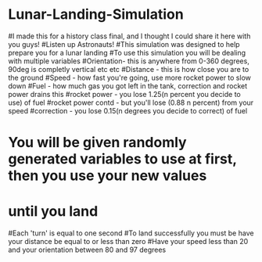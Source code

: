 # Lunar-Landing-Simulation
#I made this for a history class final, and I thought I could share it here with you guys!
#Listen up Astronauts! 
#This simulation was designed to help prepare you for a lunar landing
#To use this simulation you will be dealing with multiple variables
#Orientation- this is anywhere from 0-360 degrees, 90deg is completly vertical etc etc
#Distance - this is how close you are to the ground
#Speed - how fast you're going, use more rocket power to slow down
#Fuel - how much gas you got left in the tank, correction and rocket power drains this 
#rocket power -  you lose 1.25(n percent you decide to use) of fuel
#rocket power contd - but you'll lose (0.88 n percent) from your speed
#correction - you lose 0.15(n degrees you decide to correct) of fuel 
# You will be given randomly generated variables to use at first, then you use your new values
# until you land
#Each 'turn' is equal to one second
#To land successfully you must be have your distance be equal to or less than zero
#Have your speed less than 20 and your orientation between 80 and 97 degrees
